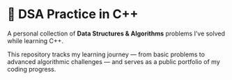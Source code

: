 # 🧠 DSA Practice in C++

A personal collection of **Data Structures & Algorithms** problems I’ve solved while learning C++.

This repository tracks my learning journey — from basic problems to advanced algorithmic challenges — and serves as a public portfolio of my coding progress.
